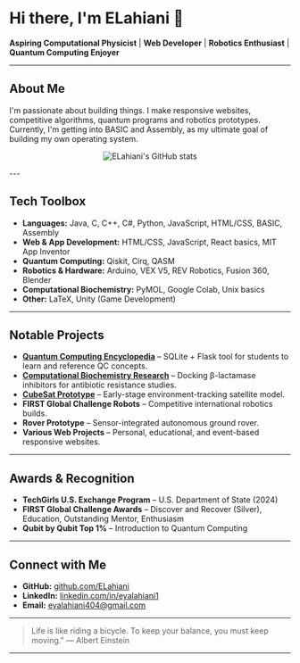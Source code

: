 # Hi there, I'm ELahiani 👋

**Aspiring Computational Physicist** | **Web Developer** | **Robotics Enthusiast** | **Quantum Computing Enjoyer**

---

## About Me
I'm passionate about building things. I make responsive websites, competitive algorithms, quantum programs and robotics prototypes.  
Currently, I'm getting into BASIC and Assembly, as my ultimate goal of building my own operating system.

<p align="center">
  <img src="https://github-readme-stats.vercel.app/api?username=ELahiani&theme=gruvbox&show_icons=true" alt="ELahiani's GitHub stats" />
</p>
---

## Tech Toolbox
- **Languages:** Java, C, C++, C#, Python, JavaScript, HTML/CSS, BASIC, Assembly
- **Web & App Development:** HTML/CSS, JavaScript, React basics, MIT App Inventor
- **Quantum Computing:** Qiskit, Cirq, QASM
- **Robotics & Hardware:** Arduino, VEX V5, REV Robotics, Fusion 360, Blender
- **Computational Biochemistry:** PyMOL, Google Colab, Unix basics
- **Other:** LaTeX, Unity (Game Development)

---

## Notable Projects
- **[Quantum Computing Encyclopedia](https://github.com/ELahiani/QuantumCompEncyclopedia)** – SQLite + Flask tool for students to learn and reference QC concepts.
- **[Computational Biochemistry Research](https://github.com/ELahiani/CompBioChemTG24)** – Docking β-lactamase inhibitors for antibiotic resistance studies.
- **[CubeSat Prototype](https://github.com/ELahiani/CubeSatWeb)** – Early-stage environment-tracking satellite model.
- **FIRST Global Challenge Robots** – Competitive international robotics builds.
- **Rover Prototype** – Sensor-integrated autonomous ground rover.
- **Various Web Projects** – Personal, educational, and event-based responsive websites.

---

## Awards & Recognition
- **TechGirls U.S. Exchange Program** – U.S. Department of State (2024)
- **FIRST Global Challenge Awards** – Discover and Recover (Silver), Education, Outstanding Mentor, Enthusiasm
- **Qubit by Qubit Top 1%** – Introduction to Quantum Computing

---

## Connect with Me
- **GitHub:** [github.com/ELahiani](https://github.com/ELahiani)
- **LinkedIn:** [linkedin.com/in/eyalahiani1](https://linkedin.com/in/eyalahiani1)
- **Email:** eyalahiani404@gmail.com

---

> Life is like riding a bicycle. To keep your balance, you must keep moving.” — Albert Einstein

---
